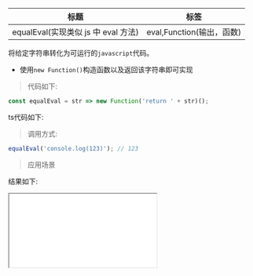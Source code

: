 | 标题                                | 标签                      |
| ----------------------------------- | ------------------------- |
| equalEval(实现类似 js 中 eval 方法) | eval,Function(输出，函数) |

将给定字符串转化为可运行的`javascript`代码。

- 使用`new Function()`构造函数以及返回该字符串即可实现

> 代码如下:

```js
const equalEval = str => new Function('return ' + str)();
```

ts代码如下:

<div class="code-editor" data-url="codes/javascript/ts/equalEval.ts" data-language="typescript"></div>

> 调用方式:

```js
equalEval('console.log(123)'); // 123
```

> 应用场景

<div class="code-editor" data-url="codes/javascript/html/equalEval.html" data-language="html"></div>

结果如下:

<iframe src="codes/javascript/html/equalEval.html"></iframe>

